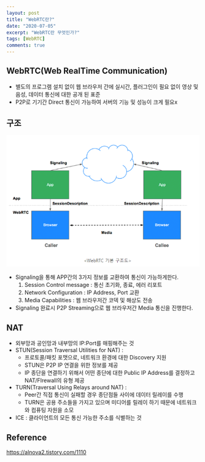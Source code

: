 ```yaml
---
layout: post
title: "WebRTC란?"
date: "2020-07-05"
excerpt: "WebRTC란 무엇인가?"
tags: [WebRTC]
comments: true
---
```


## WebRTC(Web RealTime Communication)
- 별도의 프로그램 설치 없이 웹 브라우저 간에 실시간, 플러그인이 필요 없이 영상 및 음성, 데이터 통신에 대한 공개 된 표준
- P2P로 기기간 Direct 통신이 가능하여 서버의 기능 및 성능이 크게 필요x

## 구조 

<p align="center"><img src="../assets/img/WebRTC.PNG"></p>

- Signaling을 통해 APP간의 3가지 정보를 교환하여 통신이 가능하게한다.
  1. Session Control message : 통신 초기화, 종료, 에러 리포트
  2. Network Configuration : IP Address, Port 교환
  3. Media Capabilities : 웹 브라우저간 코덱 및 해상도 전송
- Signaling 완료시 P2P Streaming으로 웹 브라우저간 Media 통신을 진행한다.

## NAT
- 외부망과 공인망과 내부망의 IP:Port를 매핑해주는 것
- STUN(Session Traversal Utilities for NAT) : 
  - 프로토콜/패킷 포맷으로, 네트워크 환경에 대한 Discovery 지원
  - STUN은 P2P IP 연결을 위한 정보를 제공
  - IP 종단을 연결하기 위해서 어떤 종단에 대한 Public IP Address를 결정하고 NAT/FIrewall의 유형 제공
- TURN(Traversal Using Relays around NAT) :
  - Peer간 직접 통신이 실패할 경우 종단점들 사이에 데이터 릴레이를 수행
  - TURN은 공용 주소들을 가지고 있으며 미디어를 릴레이 하기 때문에 네트워크와 컴퓨팅 자원을 소모
- ICE : 클라이언트의 모든 통신 가능한 주소를 식별하는 것

## Reference
<a href="https://alnova2.tistory.com/1110">https://alnova2.tistory.com/1110</a>

